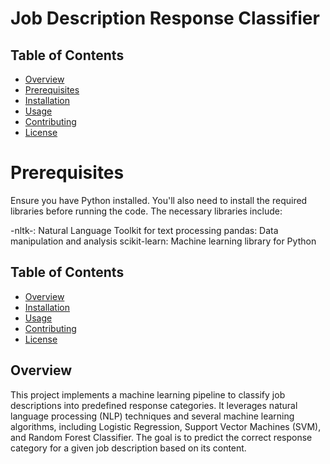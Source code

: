 #  Job Description Response Classifier

## Table of Contents
- [Overview](#overview)
- [Prerequisites](prerequisites)
- [Installation](#installation)
- [Usage](#usage)
- [Contributing](#contributing)
- [License](#license)


# Prerequisites
Ensure you have Python installed. You'll also need to install the required libraries before running the code. The necessary libraries include:

-nltk-: Natural Language Toolkit for text processing
pandas: Data manipulation and analysis
scikit-learn: Machine learning library for Python


## Table of Contents
- [Overview](#overview)
- [Installation](#installation)
- [Usage](#usage)
- [Contributing](#contributing)
- [License](#license)

## Overview

This project implements a machine learning pipeline to classify job descriptions into predefined response categories. It leverages natural language processing (NLP) techniques and several machine learning algorithms, including Logistic Regression, Support Vector Machines (SVM), and Random Forest Classifier. The goal is to predict the correct response category for a given job description based on its content.
